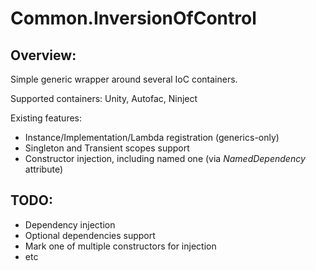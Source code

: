 Common.InversionOfControl
=========================

## Overview:

Simple generic wrapper around several IoC containers. 

Supported containers: Unity, Autofac, Ninject

Existing features:
* Instance/Implementation/Lambda registration (generics-only)
* Singleton and Transient scopes support
* Constructor injection, including named one (via *NamedDependency* attribute)

## TODO:
- Dependency injection
- Optional dependencies support
- Mark one of multiple constructors for injection
- etc
